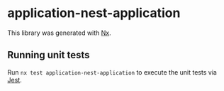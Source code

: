 # application-nest-application

This library was generated with [Nx](https://nx.dev).

## Running unit tests

Run `nx test application-nest-application` to execute the unit tests via [Jest](https://jestjs.io).
